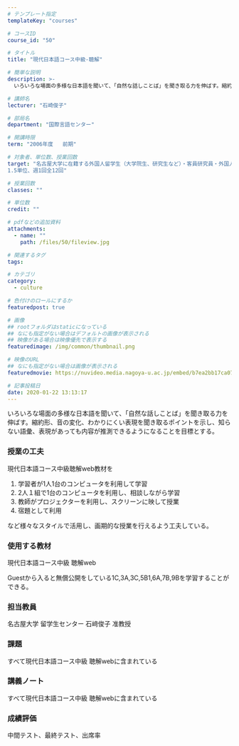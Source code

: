 ```yaml
---
# テンプレート指定
templateKey: "courses"

# コースID
course_id: "50"

# タイトル
title: "現代日本語コース中級-聴解"

# 簡単な説明
description: >-
  いろいろな場面の多様な日本語を聞いて、「自然な話しことば」を聞き取る力を伸ばす。縮約形、音の変化、わかりにくい表現を聞き取るポイントを示し、知らない語彙、表現があっても内容が推測できるようになることを...

# 講師名
lecturer: "石崎俊子"

# 部局名
department: "国際言語センター"

# 開講時限
term: "2006年度	前期"

# 対象者、単位数、授業回数
target: "名古屋大学に在籍する外国人留学生（大学院生、研究生など）・客員研究員・外国人教師で、日本語のレベルが初中級終了程度の人 (留学生センターの実施するプレースメントテストに合格しなければいけない) もしくは留学生センターのSJ200を終了した人
1.5単位、週1回全12回"

# 授業回数
classes: ""

# 単位数
credit: ""

# pdfなどの追加資料
attachments: 
  - name: "" 
    path: /files/50/fileview.jpg

# 関連するタグ
tags:

# カテゴリ
category:
  - culture

# 色付けのロールにするか
featuredpost: true

# 画像
## rootフォルダはstaticになっている
## なにも指定がない場合はデフォルトの画像が表示される
## 映像がある場合は映像優先で表示する
featuredimage: /img/common/thumbnail.png

# 映像のURL
## なにも指定がない場合は画像が表示される
featuredmovie: https://nuvideo.media.nagoya-u.ac.jp/embed/b7ea2bb17ca07c10f611511e4423b523b21bb71b

# 記事投稿日
date: 2020-01-22 13:13:17
---
```


いろいろな場面の多様な日本語を聞いて、「自然な話しことば」を聞き取る力を伸ばす。縮約形、音の変化、わかりにくい表現を聞き取るポイントを示し、知らない語彙、表現があっても内容が推測できるようになることを目標とする。

### 授業の工夫


現代日本語コース中級聴解web教材を

1. 学習者が1人1台のコンピュータを利用して学習
2. 2人１組で1台のコンピュータを利用し、相談しながら学習
3. 教師がプロジェクターを利用し、スクリーンに映して授業
4. 宿題として利用

など様々なスタイルで活用し、画期的な授業を行えるよう工夫している。


### 使用する教材


現代日本語コース中級 聴解web

Guestから入ると無償公開をしている1C,3A,3C,5B1,6A,7B,9Bを学習することができる。


### 担当教員


名古屋大学 留学生センター 石&#xFA11;俊子 准教授


### 課題


すべて現代日本語コース中級 聴解webに含まれている


### 講義ノート


すべて現代日本語コース中級 聴解webに含まれている


### 成績評価


中間テスト、最終テスト、出席率
